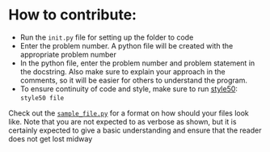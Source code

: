 # How to contribute:

- Run the ``init.py`` file for setting up the folder to code
- Enter the problem number. A python file will be created with the appropriate
  problem number
- In the python file, enter the problem number and problem statement in the
  docstring. Also make sure to explain your approach in the comments, so it will
  be easier for others to understand the program.
- To ensure continuity of code and style, make sure to run [style50](https://github.com/cs50/style50):
  ``style50 file``

Check out the [``sample_file.py``](sample_file.py) for a format on how should
your files look like. Note that you are not expected to as verbose as shown, but
it is certainly expected to give a basic understanding and ensure that the
reader does not get lost midway
